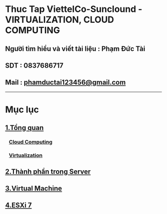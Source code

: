 # Thuc Tap ViettelCo-Sunclound - VIRTUALIZATION, CLOUD COMPUTING

## Người tìm hiểu và viết tài liệu : Phạm Đức Tài
## SDT : 0837686717
## Mail : phamductai123456@gmail.com

***

# Mục lục
## [1.Tổng quan]()
### &ensp; [Cloud Computing](https://github.com/ductai124/Thuc-Tap-ViettelCo-Sunclound-/blob/89d8fb3f7a050bda452d71dca7abb45a8ccb397a/Virtualization/1.Overview/Cloud%20computing/README.md)
### &ensp; [Virtualization](https://github.com/ductai124/Thuc-Tap-ViettelCo-Sunclound-/blob/fc9f3513d31c2b34c0028beee7b2fea91cb13834/Virtualization/1.Overview/What%20is%20Virtualization/README.md)
## [2.Thành phần trong Server](https://github.com/ductai124/Thuc-Tap-ViettelCo-Sunclound-/blob/d9cce86ce3ba2546625662614804c75d5a803b06/Virtualization/2.Server%20components/README.md)
## [3.Virtual Machine]()
## [4.ESXi 7]()
## []()
## []()
## []()
## []()
## []()
## []()
## []()
## []()
## []()
### &ensp; []()
### &ensp; []()
### &ensp; []()
### &ensp; []()
### &ensp; []()
### &ensp; []()
### &ensp; []()
### &ensp; []()
### &ensp; []()
